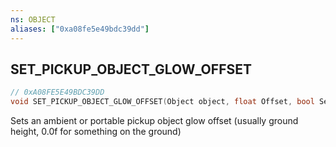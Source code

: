 ```yaml
---
ns: OBJECT
aliases: ["0xa08fe5e49bdc39dd"]
---
```

## SET_PICKUP_OBJECT_GLOW_OFFSET

```c
// 0xA08FE5E49BDC39DD
void SET_PICKUP_OBJECT_GLOW_OFFSET(Object object, float Offset, bool Set);
```

Sets an ambient or portable pickup object glow offset (usually ground height, 0.0f for something on the ground)


